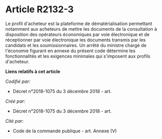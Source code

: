 # Article R2132-3

Le profil d'acheteur est la plateforme de dématérialisation permettant notamment aux acheteurs de mettre les documents de la
consultation à disposition des opérateurs économiques par voie électronique et de réceptionner par voie électronique les
documents transmis par les candidats et les soumissionnaires. Un arrêté du ministre chargé de l'économie figurant en annexe
du présent code détermine les fonctionnalités et les exigences minimales qui s'imposent aux profils d'acheteur.

**Liens relatifs à cet article**

_Codifié par_:

  - Décret n°2018-1075 du 3 décembre 2018 - art.

_Créé par_:

  - Décret n°2018-1075 du 3 décembre 2018 - art.

_Cité par_:

  - Code de la commande publique - art. Annexe (V)
